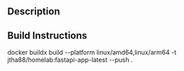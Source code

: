 ## Description

## Build Instructions
docker buildx build --platform linux/amd64,linux/arm64 -t jtha88/homelab:fastapi-app-latest --push .